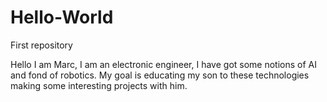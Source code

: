 # Hello-World
First repository

Hello I am Marc, I am an electronic engineer, I have got some notions of AI and fond of robotics. My goal is educating my son to these technologies making some interesting projects with him. 
